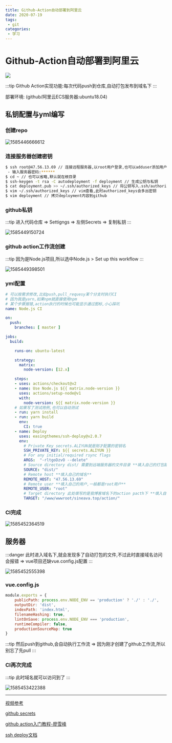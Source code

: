 ```yaml
---
title: Github-Action自动部署到阿里云
date: 2020-07-19
tags:
 - git
categories: 
 - 学习
---
```


# Github-Action自动部署到阿里云

![](/img/learn/2020/0719/header3.png)

:::tip
Github Action实现功能:每次代码push到仓库,自动打包发布到域名下
:::

部署环境: (github/阿里云ECS服务器:ubuntu18.04)

## 私钥配置与yml编写

### 创建repo

![1585446666612](/img/learn/2020/0719/action01.png)

### 连接服务器创建密钥

```bash
$ ssh root@47.56.13.69 // 连接远程服务器,以root用户登录,也可以adduser添加用户
 - 输入服务器密码:******
$ cd ~ // 也可以省略,默认就在根目录
$ ssh-keygen -t rsa -C autodeployment -f deployment // 生成公钥与私钥
$ cat deployment.pub >> ~/.ssh/authorized_keys // 将公钥写入.ssh/authorized_keys
$ vim ~/.ssh/authorized_keys // vim查看,此时authorized_keys会多出密钥
$ vim deployment // 拷贝deployment内容到github
```

### github私钥

:::tip
进入代码仓库 =>  Settigngs => 左侧Secrets => 复制私钥
:::

![1585449150724](/img/learn/2020/0719/action02.png)

### github action工作流创建

:::tip
因为是Node.js项目,所以选中Node.js > Set up this workflow
:::

![1585449398501](/img/learn/2020/0719/action03.png)

### yml配置

```yaml
# 可以按需求修改,比如push,pull_requesy某个分支时执行CI
# 因为我是yarn,如果npm就直接使用npm
# 某个步骤报错,action执行的时候也可能显示通过图标,小心踩坑
name: Node.js CI

on:
  push:
    branches: [ master ]

jobs:
  build:

    runs-on: ubuntu-latest

    strategy:
      matrix:
        node-version: [12.x]

    steps:
    - uses: actions/checkout@v2
    - name: Use Node.js ${{ matrix.node-version }}
      uses: actions/setup-node@v1
      with:
        node-version: ${{ matrix.node-version }}
    # 如果写了测试用例,也可以自动测试
    - run: yarn install
    - run: yarn build
      env:
        CI: true
    - name: Deploy
      uses: easingthemes/ssh-deploy@v2.0.7
      env:
        # Private Key secrets.ALIYUN就是刚才配置的密钥名
        SSH_PRIVATE_KEY: ${{ secrets.ALIYUN }}
        # For any initial/required rsync flags
        ARGS:  "-rltgoDzvO --delete"
        # Source directory dist/ 需要到远端服务器的文件目录 **填入自己的打包路径**
        SOURCE: "dist/"
        # Remote host **填入自己的域名**
        REMOTE_HOST: "47.56.13.69"
        # Remote user **填入自己的用户,一般都是root用户**
        REMOTE_USER: "root"
        # Target directory 此处填写的是我博客域名下的action pacth下 **填入自己的域名路径**
        TARGET: "/www/wwwroot/sineava.top/action/"
```

### CI完成

![1585452364519](/img/learn/2020/0719/action04.png)

## 服务器

:::danger
此时进入域名下,就会发现多了自动打包的文件,不过此时直接域名访问会报错 => vue项目还缺vue.config.js配置
:::

![1585452555398](/img/learn/2020/0719/action05.png)

### vue.config.js

```js
module.exports = {
    publicPath: process.env.NODE_ENV == 'production' ? './' : './',
    outputDir: 'dist',
    indexPath: 'index.html',
    filenameHashing: true,
    lintOnSave: process.env.NODE_ENV === 'production',
    runtimeCompiler: false,
    productionSourceMap: true
}
```

:::tip
然后push到github,会自动执行工作流 => 因为刚才创建了github工作流,所以别忘了先pull
:::

### CI再次完成

:::tip
此时域名就可以访问到了
:::

![1585453422388](/img/learn/2020/0719/action06.png)

---

[视频参考](https://www.bilibili.com/video/BV1g7411K7vs)

[github secrets](https://help.github.com/en/actions/configuring-and-managing-workflows/creating-and-storing-encrypted-secrets)

[github action入门教程-廖雪峰](http://www.ruanyifeng.com/blog/2019/09/getting-started-with-github-actions.html)

[ssh deploy文档](https://github.com/marketplace/actions/ssh-deploy)
